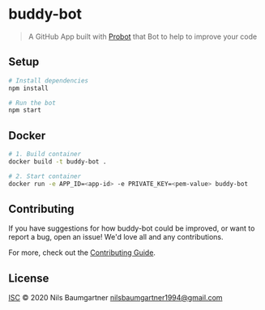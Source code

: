 # buddy-bot

> A GitHub App built with [Probot](https://github.com/probot/probot) that Bot to help to improve your code

## Setup

```sh
# Install dependencies
npm install

# Run the bot
npm start
```

## Docker

```sh
# 1. Build container
docker build -t buddy-bot .

# 2. Start container
docker run -e APP_ID=<app-id> -e PRIVATE_KEY=<pem-value> buddy-bot
```

## Contributing

If you have suggestions for how buddy-bot could be improved, or want to report a bug, open an issue! We'd love all and any contributions.

For more, check out the [Contributing Guide](CONTRIBUTING.md).

## License

[ISC](LICENSE) © 2020 Nils Baumgartner <nilsbaumgartner1994@gmail.com>
